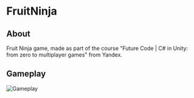 # FruitNinja

## About
Fruit Ninja game, made as part of the course "Future Code | C# in Unity: from zero to multiplayer games" from Yandex.

## Gameplay

![Gameplay](Docs/Gameplay.gif)
